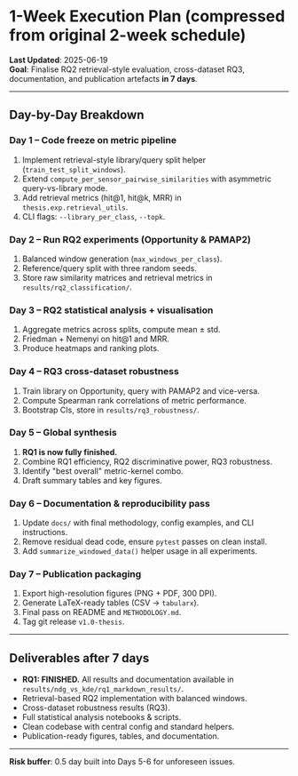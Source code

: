 # 1-Week Execution Plan (compressed from original 2-week schedule)

**Last Updated**: 2025-06-19  
**Goal**: Finalise RQ2 retrieval-style evaluation, cross-dataset RQ3, documentation, and publication artefacts **in 7 days**.

---
## Day-by-Day Breakdown

### Day 1 – Code freeze on metric pipeline
1. Implement retrieval-style library/query split helper (`train_test_split_windows`).
2. Extend `compute_per_sensor_pairwise_similarities` with asymmetric query-vs-library mode.
3. Add retrieval metrics (hit@1, hit@k, MRR) in `thesis.exp.retrieval_utils`.
4. CLI flags: `--library_per_class`, `--topk`.

### Day 2 – Run RQ2 experiments (Opportunity & PAMAP2)
1. Balanced window generation (`max_windows_per_class`).
2. Reference/query split with three random seeds.
3. Store raw similarity matrices and retrieval metrics in `results/rq2_classification/`.

### Day 3 – RQ2 statistical analysis + visualisation
1. Aggregate metrics across splits, compute mean ± std.
2. Friedman + Nemenyi on hit@1 and MRR.
3. Produce heatmaps and ranking plots.

### Day 4 – RQ3 cross-dataset robustness
1. Train library on Opportunity, query with PAMAP2 and vice-versa.
2. Compute Spearman rank correlations of metric performance.
3. Bootstrap CIs, store in `results/rq3_robustness/`.

### Day 5 – Global synthesis
1. **RQ1 is now fully finished.**
2. Combine RQ1 efficiency, RQ2 discriminative power, RQ3 robustness.
3. Identify "best overall" metric-kernel combo.
4. Draft summary tables and key figures.

### Day 6 – Documentation & reproducibility pass
1. Update `docs/` with final methodology, config examples, and CLI instructions.
2. Remove residual dead code, ensure `pytest` passes on clean install.
3. Add `summarize_windowed_data()` helper usage in all experiments.

### Day 7 – Publication packaging
1. Export high-resolution figures (PNG + PDF, 300 DPI).
2. Generate LaTeX-ready tables (CSV → `tabularx`).
3. Final pass on README and `METHODOLOGY.md`.
4. Tag git release `v1.0-thesis`.

---
## Deliverables after 7 days
* **RQ1: FINISHED.** All results and documentation available in `results/ndg_vs_kde/rq1_markdown_results/`.
* Retrieval-based RQ2 implementation with balanced windows.
* Cross-dataset robustness results (RQ3).
* Full statistical analysis notebooks & scripts.
* Clean codebase with central config and standard helpers.
* Publication-ready figures, tables, and documentation.

---
**Risk buffer**: 0.5 day built into Days 5-6 for unforeseen issues. 